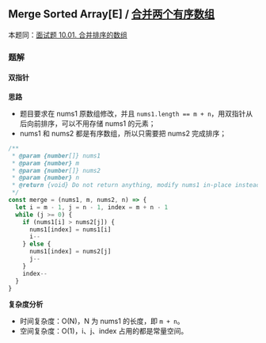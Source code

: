 ## Merge Sorted Array[E] / [合并两个有序数组](https://leetcode-cn.com/problems/merge-sorted-array/)

本题同：[面试题 10.01. 合并排序的数组](https://leetcode-cn.com/problems/sorted-merge-lcci/)
### 题解
#### 双指针
**思路**
+ 题目要求在 nums1 原数组修改，并且 `nums1.length == m + n`，用双指针从后向前排序，可以不用存储 nums1 的元素；
+ nums1 和 nums2 都是有序数组，所以只需要把 nums2 完成排序；

```js
/**
 * @param {number[]} nums1
 * @param {number} m
 * @param {number[]} nums2
 * @param {number} n
 * @return {void} Do not return anything, modify nums1 in-place instead.
 */
const merge = (nums1, m, nums2, n) => {
  let i = m - 1, j = n - 1, index = m + n - 1
  while (j >= 0) {
    if (nums1[i] > nums2[j]) { 
      nums1[index] = nums1[i]
      i--
    } else {
      nums1[index] = nums2[j]
      j--
    }
    index--
  }
}
```

**复杂度分析**
+ 时间复杂度：O(N)，N 为 nums1 的长度，即 `m + n`。
+ 空间复杂度：O(1)，i、j、index 占用的都是常量空间。
